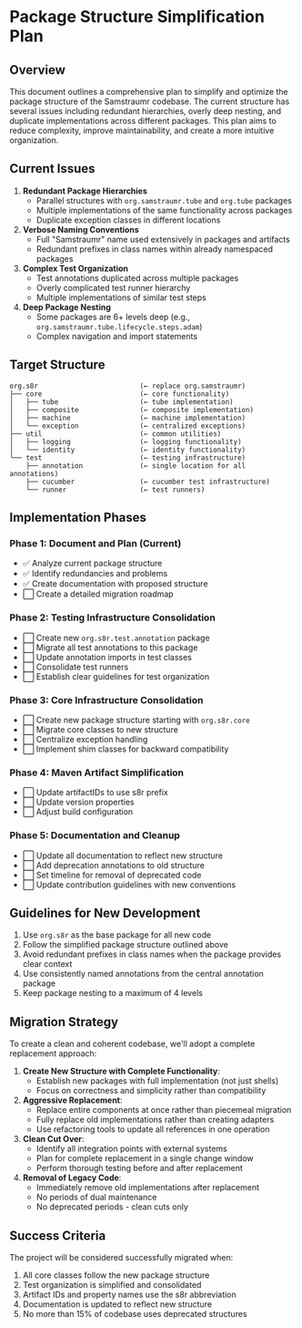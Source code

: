 <!-- 
Copyright (c) 2025 [Eric C. Mumford (@heymumford)](https://github.com/heymumford), Gemini Deep Research, Claude 3.7.
-->

# Package Structure Simplification Plan

## Overview

This document outlines a comprehensive plan to simplify and optimize the package structure of the Samstraumr codebase. The current structure has several issues including redundant hierarchies, overly deep nesting, and duplicate implementations across different packages. This plan aims to reduce complexity, improve maintainability, and create a more intuitive organization.

## Current Issues

1. **Redundant Package Hierarchies**
   - Parallel structures with `org.samstraumr.tube` and `org.tube` packages
   - Multiple implementations of the same functionality across packages
   - Duplicate exception classes in different locations
2. **Verbose Naming Conventions**
   - Full "Samstraumr" name used extensively in packages and artifacts
   - Redundant prefixes in class names within already namespaced packages
3. **Complex Test Organization**
   - Test annotations duplicated across multiple packages
   - Overly complicated test runner hierarchy
   - Multiple implementations of similar test steps
4. **Deep Package Nesting**
   - Some packages are 6+ levels deep (e.g., `org.samstraumr.tube.lifecycle.steps.adam`)
   - Complex navigation and import statements

## Target Structure

```
org.s8r                         (← replace org.samstraumr)
├── core                        (← core functionality)
│   ├── tube                    (← tube implementation)
│   ├── composite               (← composite implementation)
│   ├── machine                 (← machine implementation)
│   └── exception               (← centralized exceptions)
├── util                        (← common utilities)
│   ├── logging                 (← logging functionality)
│   └── identity                (← identity functionality)
└── test                        (← testing infrastructure)
    ├── annotation              (← single location for all annotations)
    ├── cucumber                (← cucumber test infrastructure)
    └── runner                  (← test runners)
```

## Implementation Phases

### Phase 1: Document and Plan (Current)

- ✅ Analyze current package structure
- ✅ Identify redundancies and problems
- ✅ Create documentation with proposed structure
- ⬜ Create a detailed migration roadmap

### Phase 2: Testing Infrastructure Consolidation

- ⬜ Create new `org.s8r.test.annotation` package
- ⬜ Migrate all test annotations to this package
- ⬜ Update annotation imports in test classes
- ⬜ Consolidate test runners
- ⬜ Establish clear guidelines for test organization

### Phase 3: Core Infrastructure Consolidation

- ⬜ Create new package structure starting with `org.s8r.core`
- ⬜ Migrate core classes to new structure
- ⬜ Centralize exception handling
- ⬜ Implement shim classes for backward compatibility

### Phase 4: Maven Artifact Simplification

- ⬜ Update artifactIDs to use s8r prefix
- ⬜ Update version properties
- ⬜ Adjust build configuration

### Phase 5: Documentation and Cleanup

- ⬜ Update all documentation to reflect new structure
- ⬜ Add deprecation annotations to old structure
- ⬜ Set timeline for removal of deprecated code
- ⬜ Update contribution guidelines with new conventions

## Guidelines for New Development

1. Use `org.s8r` as the base package for all new code
2. Follow the simplified package structure outlined above
3. Avoid redundant prefixes in class names when the package provides clear context
4. Use consistently named annotations from the central annotation package
5. Keep package nesting to a maximum of 4 levels

## Migration Strategy

To create a clean and coherent codebase, we'll adopt a complete replacement approach:

1. **Create New Structure with Complete Functionality**:
   - Establish new packages with full implementation (not just shells)
   - Focus on correctness and simplicity rather than compatibility
2. **Aggressive Replacement**:
   - Replace entire components at once rather than piecemeal migration
   - Fully replace old implementations rather than creating adapters
   - Use refactoring tools to update all references in one operation
3. **Clean Cut Over**:
   - Identify all integration points with external systems
   - Plan for complete replacement in a single change window
   - Perform thorough testing before and after replacement
4. **Removal of Legacy Code**:
   - Immediately remove old implementations after replacement
   - No periods of dual maintenance
   - No deprecated periods - clean cuts only

## Success Criteria

The project will be considered successfully migrated when:

1. All core classes follow the new package structure
2. Test organization is simplified and consolidated
3. Artifact IDs and property names use the s8r abbreviation
4. Documentation is updated to reflect new structure
5. No more than 15% of codebase uses deprecated structures
